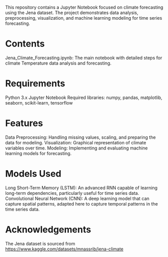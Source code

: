 This repository contains a Jupyter Notebook focused on climate forecasting using the Jena dataset. 
The project demonstrates data analysis, preprocessing, visualization, and machine learning modeling for time series forecasting.


# Contents

Jena_Climate_Forecasting.ipynb: The main notebook with detailed steps for climate Temperature data analysis and forecasting.


# Requirements

Python 3.x
Jupyter Notebook
Required libraries: numpy, pandas, matplotlib, seaborn, scikit-learn, tensorflow 


# Features

Data Preprocessing: Handling missing values, scaling, and preparing the data for modeling.
Visualization: Graphical representation of climate variables over time.
Modeling: Implementing and evaluating machine learning models for forecasting.


# Models Used

Long Short-Term Memory (LSTM): An advanced RNN capable of learning long-term dependencies, particularly useful for time series data.
Convolutional Neural Network (CNN): A deep learning model that can capture spatial patterns, adapted here to capture temporal patterns in the time series data.


# Acknowledgements

The Jena dataset is sourced from https://www.kaggle.com/datasets/mnassrib/jena-climate
